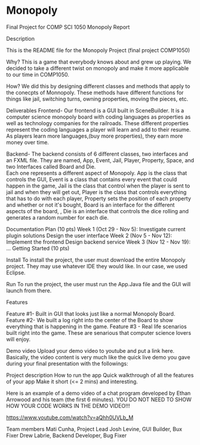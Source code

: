 # Monopoly
Final Project for COMP SCI 1050
Monopoly Report

Description

This is the README file for the Monopoly Project (final project COMP1050)

Why? 
This is a game that everybody knows about and grew up playing. 
We decided to take a different twist on monopoly and make it more applicable to our time in COMP1050. 

How? 
We did this by designing different classes and methods that apply to the conecpts of Monnopoly. 
These methods have different functions for things like jail, switching turns, owning properties, moving the pieces, etc. 

Deliverables 
Frontend- Our frontend is a GUI built in SceneBuilder. It is a computer science monopoly board with coding languages as properties as well 
as technology companies for the railroads. These different properties represent the coding languages a player will learn and add to their resume. 
As players learn more languages,(buy more properties), they earn more money over time. 

Backend- The backend consists of 6 different classes, two interfaces and an FXML file. They are named, App, Event, Jail, Player, Property, Space, and two Interfaces called Board and Die.  
Each one represents a different aspect of Monopoly. App is the class that controls the GUI, Event is a class that contains every event that could happen in the game,
Jail is the class that control when the player is sent to jail and when they will get out, Player is the class that controls everything that has to do with 
each player, Property sets the position of each property and whether or not it's bought, Board is an interface for the different aspects of the board, , 
Die is an interface that controls the dice rolling and generates a random number for each die. 

Documentation
Plan (10 pts)
Week 1 (Oct 29 - Nov 5):
Investigate current plugin solutions
Design the user interface
Week 2 (Nov 5 - Nov 12):
Implement the frontend
Design backend service
Week 3 (Nov 12 - Nov 19): ...
Getting Started (10 pts)

Install
To install the project, the user must download the entire Monopoly project. They may use whatever IDE they would like. In our case, we 
used Eclipse. 

Run
To run the project, the user must run the App.Java file and the GUI will launch from there. 

Features

Feature #1- Built in GUI that looks just like a normal Monopoly Board.
Feature #2- We built a log right into the center of the Board to show everything that is happening in the game. 
Feature #3 - Real life scenarios built right into the game. These are senarious that computer science lovers will enjoy. 

Demo video 
Upload your demo video to youtube and put a link here. Basically, the video content is very much like the quick live demo you gave during your final presentation with the followings:

Project description
How to run the app
Quick walkthrough of all the features of your app
Make it short (<= 2 mins) and interesting.

Here is an example of a demo video of a chat program developed by Ethan Arrowood and his team (the first 6 minutes). YOU DO NOT NEED TO SHOW HOW YOUR CODE WORKS IN THE DEMO VIDEO!!!

https://www.youtube.com/watch?v=aQhh0UVLb_M

Team members 
Mati Cunha, Project Lead
Josh Levine, GUI Builder, Bux Fixer
Drew Labrie, Backend Developer, Bug Fixer
